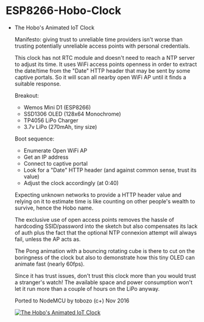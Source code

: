 # ESP8266-Hobo-Clock


* The Hobo's Animated IoT Clock
  
  Manifesto: giving trust to unreliable time providers isn't worse than trusting potentially unreliable access points with personal credentials.
  
  This clock has not RTC module and doesn't need to reach a NTP server to adjust its time. It uses WiFi access points openness in order to extract the date/time from the "Date" HTTP header that may be sent by some captive portals. So it will scan all  nearby open WiFi AP until it finds a suitable response.
  
  Breakout:
  - Wemos Mini D1 (ESP8266)
  - SSD1306 OLED (128x64 Monochrome)
  - TP4056 LiPo Charger
  - 3.7v LiPo (270mAh, tiny size)
  
  Boot sequence:
  - Enumerate Open WiFi AP
  - Get an IP address
  - Connect to captive portal
  - Look for a "Date" HTTP header (and against common 
    sense, trust its value)
  - Adjust the clock accordingly (at 0:40)
  
  Expecting unknown networks to provide a HTTP header value and relying on it to estimate time is like counting on other people's wealth to survive, hence the Hobo name.
  
  The exclusive use of open access points removes the hassle of hardcoding SSID/password into the sketch but also compensates its lack of auth plus the fact that the optional NTP connexion attempt will always fail, unless the AP acts as.
  
  The Pong animation with a bouncing rotating cube is there to cut on the boringness of the clock but also to demonstrate how this tiny OLED can animate fast (nearly 60fps).
  
  Since it has trust issues, don't trust this clock more than you would trust a stranger's watch! The available space and power consumption won't let it run more than a couple of hours on the LiPo anyway.
  
  Ported to NodeMCU by tobozo (c+) Nov 2016
  
  [![The Hobo's Animated IoT Clock](https://img.youtube.com/vi/RZ90ruADrI4/0.jpg)](https://www.youtube.com/watch?v=RZ90ruADrI4)

